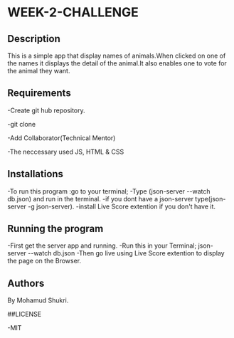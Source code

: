 # WEEK-2-CHALLENGE

## Description 
This is a simple app that display names of animals.When clicked on one of the names it displays the detail of the animal.It also enables one to vote for the animal they want.

## Requirements

-Create git hub repository.

-git clone 

-Add Collaborator(Technical Mentor)

-The neccessary used JS, HTML & CSS                                                                      

## Installations
-To run this program :go to your terminal;
-Type (json-server --watch db.json) and run in the terminal.
-if you dont have a json-server type(json-server -g json-server).
-install Live Score extention if you don't have it.

## Running the program
-First get the server app and running.
-Run this in your Terminal;
    json-server --watch db.json
-Then go live using Live Score extention to display the page on the Browser.

## Authors

By Mohamud Shukri.


##LICENSE

-MIT
